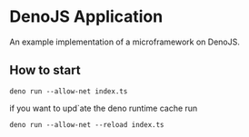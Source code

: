 # DenoJS Application

An example implementation of a microframework on DenoJS.

## How to start

```shell script
deno run --allow-net index.ts
```

if you want to upd`ate the deno runtime cache run

```shell script
deno run --allow-net --reload index.ts
```

